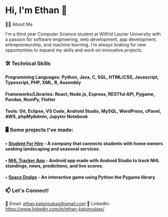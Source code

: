 # **Hi, I'm Ethan** 👋

👨‍💻 About Me

I'm a third year Computer Science student at Wilfrid Laurier University with a passion for software engineering, web development, app development, entrepreneurship, and machine learning. I'm always looking for new opportunities to expand my skills and work on innovative projects.

### 🛠 Technical Skills

#### **Programming Languages:** Python, Java, C, SQL, HTML/CSS, Javascript, Typescript, PHP, XML, R, Assembly

#### **Frameworks/Libraries:** React, Node.js, Express, RESTful API, Pygame, Pandas, NumPy, Flutter

#### **Tools:** Git, Eclipse, VS Code, Android Studio, MySQL, WordPress, cPanel, AWS, phpMyAdmin, Jupyter Notebook

### 🖥️ Some projects I've made:

#### • [Student For Hire](https://studentforhire.ca/) - A company that connects students with home owners seeking landscaping and seasonal services.

#### • [NHL Tracker App](https://github.com/EthanKatsi/NHL-Tracker-App) - Android app made with Android Studio to track NHL standings, news, predictions, and live scores.

#### • [Space Dodge](https://github.com/EthanKatsi/Space-Dodge-Game) - An interactive game using Python the Pygame library

### 📫 Let's Connect!

📧 Email: ethan.katsiroubas@gmail.com
🔗 LinkedIn: https://www.linkedin.com/in/ethan-katsiroubas/
